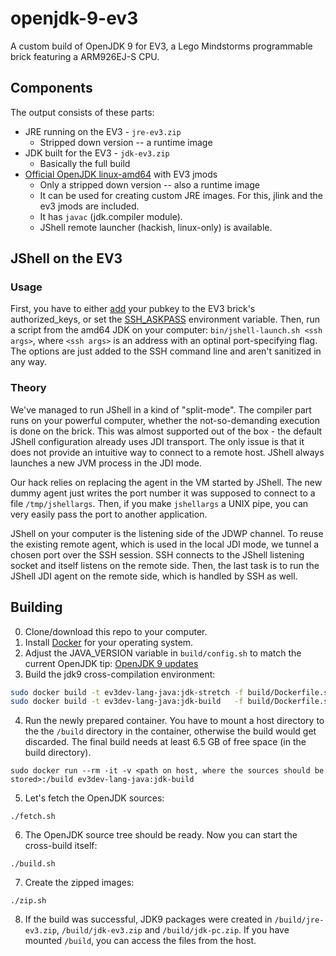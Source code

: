 # openjdk-9-ev3
A custom build of OpenJDK 9 for EV3, a Lego Mindstorms programmable brick featuring a ARM926EJ-S CPU.

## Components
The output consists of these parts:
* JRE running on the EV3 - `jre-ev3.zip`
  * Stripped down version -- a runtime image
* JDK built for the EV3 - `jdk-ev3.zip`
  * Basically the full build
* [Official OpenJDK linux-amd64](http://jdk.java.net/9/) with EV3 jmods
  * Only a stripped down version -- also a runtime image
  * It can be used for creating custom JRE images. For this, jlink and the ev3 jmods are included.
  * It has `javac` (jdk.compiler module).
  * JShell remote launcher (hackish, linux-only) is available.

## JShell on the EV3

### Usage

First, you have to either [add](https://askubuntu.com/a/4833) your pubkey to the EV3 brick's authorized_keys,
or set the [SSH_ASKPASS](https://unix.stackexchange.com/a/83991) environment variable. Then, run a script from
the amd64 JDK on your computer: `bin/jshell-launch.sh <ssh args>`, where `<ssh args>` is an address with an optinal
port-specifying flag. The options are just added to the SSH command line and aren't sanitized in any way.

### Theory

We've managed to run JShell in a kind of "split-mode". The compiler part runs on your powerful computer,
whether the not-so-demanding execution is done on the brick. This was almost supported out of the box - 
the default JShell configuration already uses JDI transport. The only issue is that it does not provide an
intuitive way to connect to a remote host. JShell always launches a new JVM process in the JDI mode.

Our hack relies on replacing the agent in the VM started by JShell. The new dummy agent just
writes the port number it was supposed to connect to a file `/tmp/jshellargs`. Then, if you make
`jshellargs` a UNIX pipe, you can very easily pass the port to another application.

JShell on your computer is the listening side of the JDWP channel. To reuse the existing remote agent,
which is used in the local JDI mode, we tunnel a chosen port over the SSH session. SSH connects to the 
JShell listening socket and itself listens on the remote side. Then, the last task is to run the
JShell JDI agent on the remote side, which is handled by SSH as well.

## Building

0. Clone/download this repo to your computer.
1. Install [Docker](https://docs.docker.com/engine/installation/) for your operating system.
2. Adjust the JAVA_VERSION variable in `build/config.sh` to match the current OpenJDK tip: [OpenJDK 9 updates](http://hg.openjdk.java.net/jdk-updates/jdk9u/)
3. Build the jdk9 cross-compilation environment:
```sh
sudo docker build -t ev3dev-lang-java:jdk-stretch -f build/Dockerfile.system  build
sudo docker build -t ev3dev-lang-java:jdk-build   -f build/Dockerfile.scripts build
```
4. Run the newly prepared container. You have to mount a host directory to the the `/build` directory in the container,
otherwise the build would get discarded. The final build needs at least 6.5 GB of free space (in the build directory).
```
sudo docker run --rm -it -v <path on host, where the sources should be stored>:/build ev3dev-lang-java:jdk-build
```
5. Let's fetch the OpenJDK sources:
```
./fetch.sh
```
6. The OpenJDK source tree should be ready. Now you can start the cross-build itself:
```
./build.sh
```
7. Create the zipped images:
```
./zip.sh
```
8. If the build was successful, JDK9 packages were created in `/build/jre-ev3.zip`, `/build/jdk-ev3.zip` and `/build/jdk-pc.zip`.
If you have mounted `/build`, you can access the files from the host.
